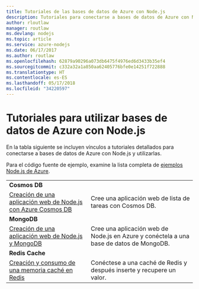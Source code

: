 ```yaml
---
title: Tutoriales de las bases de datos de Azure con Node.js
description: Tutoriales para conectarse a bases de datos de Azure con Node.js y utilizarlas
author: rloutlaw
manager: routlaw
ms.devlang: nodejs
ms.topic: article
ms.service: azure-nodejs
ms.date: 06/17/2017
ms.author: routlaw
ms.openlocfilehash: 62879a90296a073db6475f4976ed6d3433b35ef4
ms.sourcegitcommit: c332a32a1a850aa62405776bfe0e14251f722888
ms.translationtype: HT
ms.contentlocale: es-ES
ms.lasthandoff: 05/17/2018
ms.locfileid: "34220597"
---
```

# <a name="tutorials-for-using-azure-databases-with-nodejs"></a>Tutoriales para utilizar bases de datos de Azure con Node.js

En la tabla siguiente se incluyen vínculos a tutoriales detallados para conectarse a bases de datos de Azure con Node.js y utilizarlas. 

Para el código fuente de ejemplo, examine la lista completa de [ejemplos Node.js de Azure](https://azure.microsoft.com/resources/samples/?term=nodejs).

| | |
|---|---|
| **Cosmos DB** ||
| [Creación de una aplicación web de Node.js con Azure Cosmos DB](http://docs.microsoft.com/azure/documentdb/documentdb-nodejs-application?toc=/azure/node/toc.json&bc=/azure/node/toc.json) | Cree una aplicación web de lista de tareas con Cosmos DB.  |
| **MongoDB** ||
| [Creación de una aplicación web de Node.js y MongoDB](http://docs.microsoft.com/azure/app-service-web/app-service-web-tutorial-nodejs-mongodb-app?toc=/azure/node/toc.json&bc=/azure/node/toc.json) | Cree una aplicación web de Node.js en Azure y conéctela a una base de datos de MongoDB.  |
| **Redis Cache** | |
| [Creación y consumo de una memoria caché en Redis](http://docs.microsoft.com/azure/redis-cache/cache-nodejs-get-started?toc=/azure/node/toc.json&bc=/azure/node/toc.json) | Conéctese a una caché de Redis y después inserte y recupere un valor.
